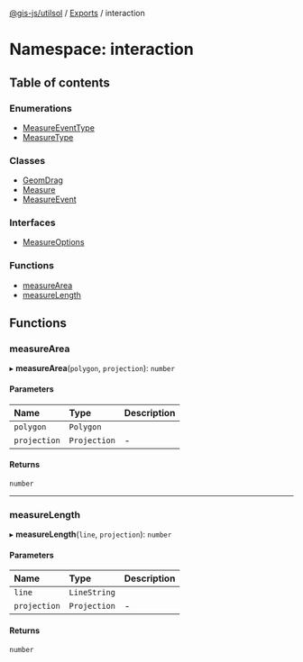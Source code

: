 [@gis-js/utilsol](../README.md) / [Exports](../modules.md) / interaction

# Namespace: interaction

## Table of contents

### Enumerations

- [MeasureEventType](../enums/interaction.MeasureEventType.md)
- [MeasureType](../enums/interaction.MeasureType.md)

### Classes

- [GeomDrag](../classes/interaction.GeomDrag.md)
- [Measure](../classes/interaction.Measure.md)
- [MeasureEvent](../classes/interaction.MeasureEvent.md)

### Interfaces

- [MeasureOptions](../interfaces/interaction.MeasureOptions.md)

### Functions

- [measureArea](interaction.md#measurearea)
- [measureLength](interaction.md#measurelength)

## Functions

### measureArea

▸ **measureArea**(`polygon`, `projection`): `number`

#### Parameters

| Name | Type | Description |
| :------ | :------ | :------ |
| `polygon` | `Polygon` |  |
| `projection` | `Projection` | - |

#### Returns

`number`

___

### measureLength

▸ **measureLength**(`line`, `projection`): `number`

#### Parameters

| Name | Type | Description |
| :------ | :------ | :------ |
| `line` | `LineString` |  |
| `projection` | `Projection` | - |

#### Returns

`number`
